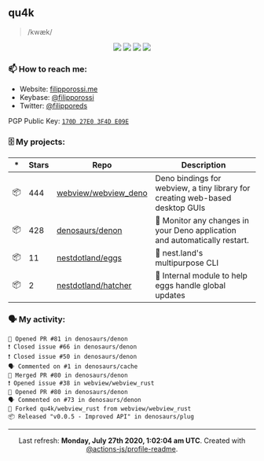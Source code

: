 ## qu4k

> /kwæk/

<p align="center">
  <img src="https://img.shields.io/badge/last%20major%20release-aug.%202000-important" />
  <img src="https://img.shields.io/badge/unminified%20size-6%20feet%206%20inches-informational" />
  <img src="https://img.shields.io/badge/vulnerabilities-high-critical" />
  <img src="https://img.shields.io/badge/code%20quality-A%20for%20effort-success" />
</p>

### 📫 How to reach me:

- Website: [filipporossi.me](https://filipporossi.me/)
- Keybase: [@filipporossi](https://keybase.io/filipporossi)
- Twitter: [@filipporeds](https://keybase.io/filipporeds)

PGP Public Key: [`170D 27E0 3F4D E09E`](https://keybase.io/filipporossi/pgp_keys.asc)

### 🗄 My projects:

|*|Stars|Repo|Description|
|---|---|---|---|
| 📦 | 444 | [webview/webview_deno](https://github.com/webview/webview_deno) | Deno bindings for webview, a tiny library for creating web-based desktop GUIs |
| 📦 | 428 | [denosaurs/denon](https://github.com/denosaurs/denon) | 👀 Monitor any changes in your Deno application and automatically restart. |
| 📦 | 11 | [nestdotland/eggs](https://github.com/nestdotland/eggs) | 🥚 nest.land's multipurpose CLI |
| 📦 | 2 | [nestdotland/hatcher](https://github.com/nestdotland/hatcher) | 🐣 Internal module to help eggs handle global updates |

### 🗣 My activity:

```
💪 Opened PR #81 in denosaurs/denon
❗️ Closed issue #66 in denosaurs/denon
❗️ Closed issue #50 in denosaurs/denon
🗣 Commented on #1 in denosaurs/cache
🎉 Merged PR #80 in denosaurs/denon
❗️ Opened issue #38 in webview/webview_rust
💪 Opened PR #80 in denosaurs/denon
🗣 Commented on #73 in denosaurs/denon
🍴 Forked qu4k/webview_rust from webview/webview_rust
📦 Released "v0.0.5 - Improved API" in denosaurs/plug
```

------------
<p align="center">Last refresh: <b>Monday, July 27th 2020, 1:02:04 am UTC</b>. Created with <a href=https://github.com/marketplace/actions/profile-readme>@actions-js/profile-readme</a>.</p>
